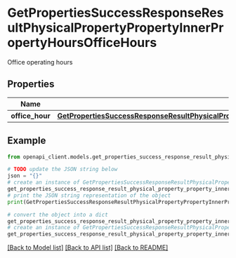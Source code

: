 # GetPropertiesSuccessResponseResultPhysicalPropertyPropertyInnerPropertyHoursOfficeHours

Office operating hours

## Properties

Name | Type | Description | Notes
------------ | ------------- | ------------- | -------------
**office_hour** | [**GetPropertiesSuccessResponseResultPhysicalPropertyPropertyInnerPropertyHoursOfficeHoursOfficeHour**](GetPropertiesSuccessResponseResultPhysicalPropertyPropertyInnerPropertyHoursOfficeHoursOfficeHour.md) |  | [optional] 

## Example

```python
from openapi_client.models.get_properties_success_response_result_physical_property_property_inner_property_hours_office_hours import GetPropertiesSuccessResponseResultPhysicalPropertyPropertyInnerPropertyHoursOfficeHours

# TODO update the JSON string below
json = "{}"
# create an instance of GetPropertiesSuccessResponseResultPhysicalPropertyPropertyInnerPropertyHoursOfficeHours from a JSON string
get_properties_success_response_result_physical_property_property_inner_property_hours_office_hours_instance = GetPropertiesSuccessResponseResultPhysicalPropertyPropertyInnerPropertyHoursOfficeHours.from_json(json)
# print the JSON string representation of the object
print(GetPropertiesSuccessResponseResultPhysicalPropertyPropertyInnerPropertyHoursOfficeHours.to_json())

# convert the object into a dict
get_properties_success_response_result_physical_property_property_inner_property_hours_office_hours_dict = get_properties_success_response_result_physical_property_property_inner_property_hours_office_hours_instance.to_dict()
# create an instance of GetPropertiesSuccessResponseResultPhysicalPropertyPropertyInnerPropertyHoursOfficeHours from a dict
get_properties_success_response_result_physical_property_property_inner_property_hours_office_hours_from_dict = GetPropertiesSuccessResponseResultPhysicalPropertyPropertyInnerPropertyHoursOfficeHours.from_dict(get_properties_success_response_result_physical_property_property_inner_property_hours_office_hours_dict)
```
[[Back to Model list]](../README.md#documentation-for-models) [[Back to API list]](../README.md#documentation-for-api-endpoints) [[Back to README]](../README.md)


